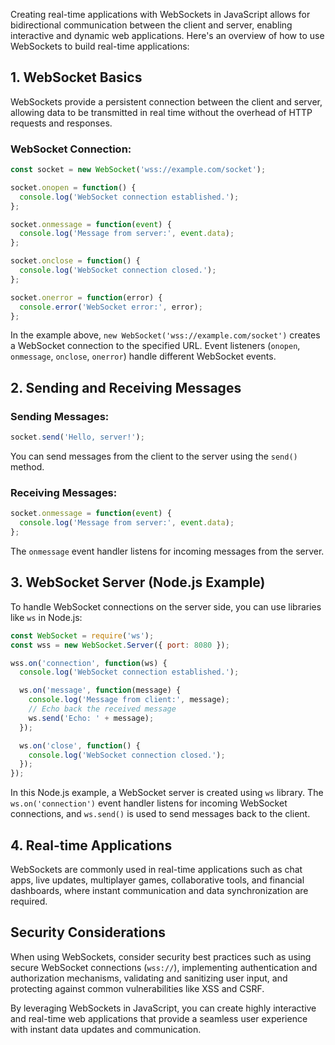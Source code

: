 Creating real-time applications with WebSockets in JavaScript allows for bidirectional communication between the client and server, enabling interactive and dynamic web applications. Here's an overview of how to use WebSockets to build real-time applications:

## 1. WebSocket Basics

WebSockets provide a persistent connection between the client and server, allowing data to be transmitted in real time without the overhead of HTTP requests and responses.

### WebSocket Connection:

```javascript
const socket = new WebSocket('wss://example.com/socket');

socket.onopen = function() {
  console.log('WebSocket connection established.');
};

socket.onmessage = function(event) {
  console.log('Message from server:', event.data);
};

socket.onclose = function() {
  console.log('WebSocket connection closed.');
};

socket.onerror = function(error) {
  console.error('WebSocket error:', error);
};
```

In the example above, `new WebSocket('wss://example.com/socket')` creates a WebSocket connection to the specified URL. Event listeners (`onopen`, `onmessage`, `onclose`, `onerror`) handle different WebSocket events.

## 2. Sending and Receiving Messages

### Sending Messages:

```javascript
socket.send('Hello, server!');
```

You can send messages from the client to the server using the `send()` method.

### Receiving Messages:

```javascript
socket.onmessage = function(event) {
  console.log('Message from server:', event.data);
};
```

The `onmessage` event handler listens for incoming messages from the server.

## 3. WebSocket Server (Node.js Example)

To handle WebSocket connections on the server side, you can use libraries like `ws` in Node.js:

```javascript
const WebSocket = require('ws');
const wss = new WebSocket.Server({ port: 8080 });

wss.on('connection', function(ws) {
  console.log('WebSocket connection established.');

  ws.on('message', function(message) {
    console.log('Message from client:', message);
    // Echo back the received message
    ws.send('Echo: ' + message);
  });

  ws.on('close', function() {
    console.log('WebSocket connection closed.');
  });
});
```

In this Node.js example, a WebSocket server is created using `ws` library. The `ws.on('connection')` event handler listens for incoming WebSocket connections, and `ws.send()` is used to send messages back to the client.

## 4. Real-time Applications

WebSockets are commonly used in real-time applications such as chat apps, live updates, multiplayer games, collaborative tools, and financial dashboards, where instant communication and data synchronization are required.

## Security Considerations

When using WebSockets, consider security best practices such as using secure WebSocket connections (`wss://`), implementing authentication and authorization mechanisms, validating and sanitizing user input, and protecting against common vulnerabilities like XSS and CSRF.

By leveraging WebSockets in JavaScript, you can create highly interactive and real-time web applications that provide a seamless user experience with instant data updates and communication.
